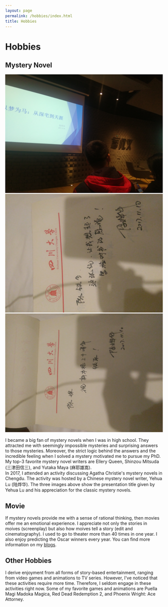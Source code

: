 ```yaml
---
layout: page
permalink: /hobbies/index.html
title: Hobbies
---
```


# Hobbies

## Mystery Novel

<div class="third">
<img src="/images/mn1.jpg">
<img src="/images/mn2.jpg">
<img src="/images/mn3.jpg">
</div>

I became a big fan of mystery novels when I was in high school. They attracted me with seemingly impossible mysteries and surprising answers to those mysteries. Moreover, the strict logic behind the answers and the incredible feeling when I solved a mystery motivated me to pursue my PhD. My top-3 favorite mystery novel writers are Ellery Queen, Shinzou Mitsuda (三津田信三), and Yutaka Maya (麻耶雄嵩).
<br>
In 2017, I attended an activity discussing Agatha Christie's mystery novels in Chengdu. The activity was hosted by a Chinese mystery novel writer, Yehua Lu (陆烨华). The three images above show the presentation title given by Yehua Lu and his appreciation for the classic mystery novels.

<!-- <div class="third">
<img src="/images/prelection1.JPG">
<img src="/images/speech1.JPG">
<img src="/images/speech3.JPG">
</div>
<br>There must be **something truly magical** about standing on stage to give [a fantastic speech], which considerably lifts my spirits and energizes my entire body. If you desire to master a specific knowledge in depth, just give a prelection. If you can explain to others for complete understanding, you are already an expert. I really enjoy the accomplishment of imparting my knowledge to others, so what I strive for is to be **a student's favorite lecturer** at the [best universities in my hometown].

[a fantastic speech]:https://youtu.be/Dzx84KpGNoE
[best universities in my hometown]:https://www.fzu.edu.cn/ -->



## Movie

If mystery novels provide me with a sense of rational thinking, then movies offer me an emotional experience. I appreciate not only the stories in moives (screenplay) but also how moives tell a story (edit and cinematography). I used to go to theater more than 40 times in one year. I also enjoy predicting the Oscar winners every year. You can find more information on my [blogs](https://tiejin98.github.io/blogs/).


## Other Hobbies

I derive enjoyment from all forms of story-based entertainment, ranging from video games and animations to TV series. However, I've noticed that these activities require more time. Therefore, I seldom engage in these activities right now. Some of my favorite games and animations are Puella Magi Madoka Magica, Red Dead Redemption 2, and Phoenix Wright: Ace Attorney.

<!-- 
## Chat with me
If you want to chat with me, feel free to send an email to arrange a suitable time(and what you want to talk). -->

<!-- **Jan 2023:** I have set up the [online-coffee-time](https://calendly.com/lancecai/meet-with-lance) (Inspired by **[Shangzhe Wu](https://elliottwu.com/)**). Welcome to chat with me!

<!-- Calendly inline widget begin -->
<!-- 
<div class="calendly-inline-widget" data-url="https://calendly.com/lancecai/meet-with-lance" style="min-width:320px;height:630px;"></div>
<script type="text/javascript" src="https://assets.calendly.com/assets/external/widget.js" async></script>
Calendly inline widget end -->

